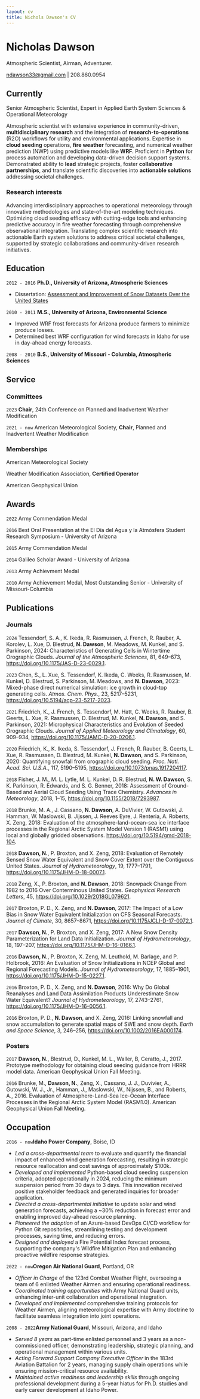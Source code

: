 ```yaml
---
layout: cv
title: Nichols Dawson's CV
---
```

# Nicholas Dawson
Atmospheric Scientist, Airman, Adventurer.

<div id="webaddress">
<a href="mailto:ndawson33@gmail.com">ndawson33@gmail.com</a> | 208.860.0954
</div>


## Currently

Senior Atmospheric Scientist, Expert in Applied Earth System Sciences & Operational Meteorology


Atmospheric scientist with extensive experience in community-driven, **multidisciplinary research** and the integration of **research-to-operations** (R2O) workflows for utility and environmental applications. Expertise in **cloud seeding** operations, **fire weather** forecasting, and numerical weather prediction (NWP) using predictive models like **WRF**. Proficient in **Python** for process automation and developing data-driven decision support systems. Demonstrated ability to **lead** strategic projects, foster **collaborative partnerships**, and translate scientific discoveries into **actionable solutions** addressing societal challenges.

### Research interests

Advancing interdisciplinary approaches to operational meteorology through innovative methodologies and state-of-the-art modeling techniques. Optimizing cloud seeding efficacy with cutting-edge tools and enhancing predictive accuracy in fire weather forecasting through comprehensive observational integration. Translating complex scientific research into actionable Earth system solutions to address critical societal challenges, supported by strategic collaborations and community-driven research initiatives.

## Education

`2012 - 2016`
__Ph.D., University of Arizona, Atmospheric Sciences__
- Dissertation: <a href="https://repository.arizona.edu/bitstream/handle/10150/624535/azu_etd_15394_sip1_m.pdf?sequence=1 ">Assessment and Improvement of
Snow Datasets Over the United States</a> 

`2010 - 2011`
__M.S., University of Arizona, Environmental Science__
- Improved WRF frost forecasts for Arizona produce farmers to minimize produce losses.
- Determined best WRF configuration for wind forecasts in Idaho for use in day-ahead energy forecasts.

`2008 - 2010`
__B.S., University of Missouri - Columbia, Atmospheric Sciences__

## Service
### Committees
`2023` __Chair__, 24th Conference on Planned and Inadvertent Weather Modification

`2021 - now` American Meteorological Society, __Chair__, Planned and Inadvertent Weather Modification

### Memberships
American Meteorological Society

Weather Modification Association, __Certified Operator__

American Geophysical Union

## Awards
`2022`
Army Commendation Medal

`2016`
Best Oral Presentation at the El Día del Agua y la Atmósfera Student Research Symposium - University of Arizona

`2015`
Army Commendation Medal

`2014`
Galileo Scholar Award - University of Arizona

`2013`
Army Achievment Medal

`2010`
Army Achievement Medal, Most Outstanding Senior - University of Missouri-Columbia

## Publications
### Journals
`2024` Tessendorf, S. A., K. Ikeda, R. Rasmussen, J. French, R. Rauber, A. Korolev, L. Xue, D. Blestrud, **N. Dawson**, M. Meadows, M. Kunkel, and S. Parkinson, 2024: Characteristics of Generating Cells in Wintertime Orographic Clouds. *Journal of the Atmospheric Sciences*, 81, 649–673, https://doi.org/10.1175/JAS-D-23-0029.1.


`2023` Chen, S., L. Xue, S. Tessendorf, K. Ikeda, C. Weeks, R. Rasmussen, M. Kunkel, D. Blestrud, S. Parkinson, M. Meadows, and **N. Dawson**, 2023: Mixed-phase direct numerical simulation: ice growth in cloud-top generating cells. *Atmos. Chem. Phys.*, 23, 5217–5231, https://doi.org/10.5194/acp-23-5217-2023.


`2021` Friedrich, K., J. French, S. Tessendorf, M. Hatt, C. Weeks, R. Rauber, B. Geerts, L. Xue, R. Rasmussen, D. Blestrud, M. Kunkel, **N. Dawson**, and S. Parkinson, 2021: Microphysical Characteristics and Evolution of Seeded Orographic Clouds. *Journal of Applied Meteorology and Climatology*, 60, 909–934, https://doi.org/10.1175/JAMC-D-20-0206.1.


`2020` Friedrich, K., K. Ikeda, S. Tessendorf, J. French, R. Rauber, B. Geerts, L. Xue, R. Rasmussen, D. Blestrud, M. Kunkel, **N. Dawson**, and S. Parkinson, 2020: Quantifying snowfall from orographic cloud seeding. *Proc. Natl. Acad. Sci. U.S.A.*, 117, 5190–5195, https://doi.org/10.1073/pnas.1917204117.


`2018` Fisher, J. M., M. L. Lytle, M. L. Kunkel, D. R. Blestrud, **N. W. Dawson**, S. K. Parkinson, R. Edwards, and S. G. Benner, 2018: Assessment of Ground-Based and Aerial Cloud Seeding Using Trace Chemistry. *Advances in Meteorology*, 2018, 1–15, https://doi.org/10.1155/2018/7293987.


`2018` Brunke, M. A., J. Cassano, **N. Dawson**, A. DuVivier, W. Gutowski, J. Hamman, W. Maslowski, B. Jijssen, J. Reeves Eyre, J. Renteria, A. Roberts, X. Zeng, 2018: Evaluation of the atmosphere-land-ocean-sea ice interface processes in the Regional Arctic System Model Version 1 (RASM1) using local and globally gridded observations. https://doi.org/10.5194/gmd-2018-104.


`2018` **Dawson, N.**, P. Broxton, and X. Zeng, 2018: Evaluation of Remotely Sensed Snow Water Equivalent and Snow Cover Extent over the Contiguous United States. *Journal of Hydrometeorology*, 19, 1777–1791, https://doi.org/10.1175/JHM-D-18-0007.1.


`2018` Zeng, X., P. Broxton, and **N. Dawson**, 2018: Snowpack Change From 1982 to 2016 Over Conterminous United States. *Geophysical Research Letters*, 45, https://doi.org/10.1029/2018GL079621.


`2017` Broxton, P. D., X. Zeng, and **N. Dawson**, 2017: The Impact of a Low Bias in Snow Water Equivalent Initialization on CFS Seasonal Forecasts. *Journal of Climate*, 30, 8657–8671, https://doi.org/10.1175/JCLI-D-17-0072.1.


`2017` **Dawson, N.**, P. Broxton, and X. Zeng, 2017: A New Snow Density Parameterization for Land Data Initialization. *Journal of Hydrometeorology*, 18, 197–207, https://doi.org/10.1175/JHM-D-16-0166.1.


`2016` **Dawson, N.**, P. Broxton, X. Zeng, M. Leuthold, M. Barlage, and P. Holbrook, 2016: An Evaluation of Snow Initializations in NCEP Global and Regional Forecasting Models. *Journal of Hydrometeorology*, 17, 1885–1901, https://doi.org/10.1175/JHM-D-15-0227.1.


`2016` Broxton, P. D., X. Zeng, and **N. Dawson**, 2016: Why Do Global Reanalyses and Land Data Assimilation Products Underestimate Snow Water Equivalent? *Journal of Hydrometeorology*, 17, 2743–2761, https://doi.org/10.1175/JHM-D-16-0056.1.


`2016` Broxton, P. D., **N. Dawson**, and X. Zeng, 2016: Linking snowfall and snow accumulation to generate spatial maps of SWE and snow depth. *Earth and Space Science*, 3, 246–256, https://doi.org/10.1002/2016EA000174.


### Posters
`2017` **Dawson, N.**, Blestrud, D., Kunkel, M. L., Waller, B, Ceratto, J., 2017. Prototype methodology for obtaining cloud seeding guidance from HRRR model data. American Geophysical Union Fall Meeting.


`2016` Brunke, M., **Dawson, N.**, Zeng, X., Cassano, J. J., Duvivier, A., Gutowski, W. J., Jr., Hamman, J., Maslowski, W., Nijssen, B., and Roberts, A., 2016. Evaluation of Atmosphere-Land-Sea Ice-Ocean Interface Processes in the Regional Arctic System Model (RASM1.0). American Geophysical Union Fall Meeting. 


## Occupation


`2016 - now`__Idaho Power Company__, Boise, ID
- *Led a cross-departmental team* to evaluate and quantify the financial impact of enhanced wind generation forecasting, resulting in strategic resource reallocation and cost savings of approximately $100k.
- *Developed and implemented* Python-based cloud seeding suspension criteria, adopted operationally in 2024, reducing the minimum suspension period from 30 days to 3 days. This innovation received positive stakeholder feedback and generated inquiries for broader application.
- *Directed a cross-departmental initiative* to update solar and wind generation forecasts, achieving a ~30% reduction in forecast error and enabling improved day-ahead resource planning.
- *Pioneered the adoption* of an Azure-based DevOps CI/CD workflow for Python Git repositories, streamlining testing and development processes, saving time, and reducing errors.
- *Designed and deployed* a Fire Potential Index forecast process, supporting the company's Wildfire Mitigation Plan and enhancing proactive wildfire response strategies.

`2022 - now`__Oregon Air National Guard__, Portland, OR
- *Officer in Charge* of the 123rd Combat Weather Flight, overseeing a team of 6 enlisted Weather Airmen and ensuring operational readiness.
- *Coordinated training opportunities* with Army National Guard units, enhancing inter-unit collaboration and operational integration.
- *Developed and implemented* comprehensive training protocols for Weather Airmen, aligning meteorological expertise with Army doctrine to facilitate seamless integration into joint operations.

`2008 - 2022`__Army National Guard__, Missouri, Arizona, and Idaho
- *Served 8 years* as part-time enlisted personnel and 3 years as a non-commissioned officer, demonstrating leadership, strategic planning, and operational management within various units.
- *Acting Forward Support Company Executive Officer* in the 183rd Aviation Battalion for 2 years, managing supply chain operations while ensuring mission-critical resource availability.
- *Maintained active readiness and leadership skills* through ongoing professional development during a 5-year hiatus for Ph.D. studies and early career development at Idaho Power.


<!-- ### Footer

Last updated: May 2013 -->


